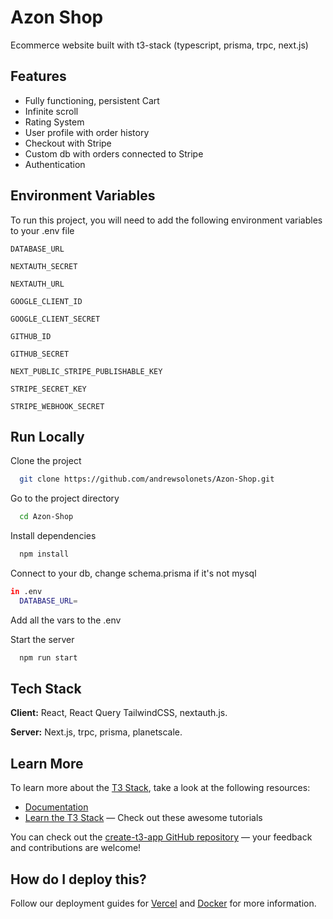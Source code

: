 
# Azon Shop

Ecommerce website built with t3-stack (typescript, prisma, trpc, next.js)


## Features

- Fully functioning, persistent Cart
- Infinite scroll 
- Rating System
- User profile with order history
- Checkout with Stripe
- Custom db with orders connected to Stripe
- Authentication


## Environment Variables

To run this project, you will need to add the following environment variables to your .env file

`DATABASE_URL`

`NEXTAUTH_SECRET`

`NEXTAUTH_URL`

`GOOGLE_CLIENT_ID`

`GOOGLE_CLIENT_SECRET`

`GITHUB_ID`

`GITHUB_SECRET`

`NEXT_PUBLIC_STRIPE_PUBLISHABLE_KEY`

`STRIPE_SECRET_KEY`

`STRIPE_WEBHOOK_SECRET`


## Run Locally

Clone the project

```bash
  git clone https://github.com/andrewsolonets/Azon-Shop.git
```

Go to the project directory

```bash
  cd Azon-Shop
```

Install dependencies

```bash
  npm install
```


Connect to your db, change schema.prisma if it's not mysql

```bash
in .env
  DATABASE_URL=
```

Add all the vars to the .env
    
    

Start the server

```bash
  npm run start
```


## Tech Stack

**Client:** React, React Query TailwindCSS, nextauth.js.

**Server:** Next.js, trpc, prisma, planetscale.

## Learn More

To learn more about the [T3 Stack](https://create.t3.gg/), take a look at the following resources:

- [Documentation](https://create.t3.gg/)
- [Learn the T3 Stack](https://create.t3.gg/en/faq#what-learning-resources-are-currently-available) — Check out these awesome tutorials

You can check out the [create-t3-app GitHub repository](https://github.com/t3-oss/create-t3-app) — your feedback and contributions are welcome!

## How do I deploy this?

Follow our deployment guides for [Vercel](https://create.t3.gg/en/deployment/vercel) and [Docker](https://create.t3.gg/en/deployment/docker) for more information.
